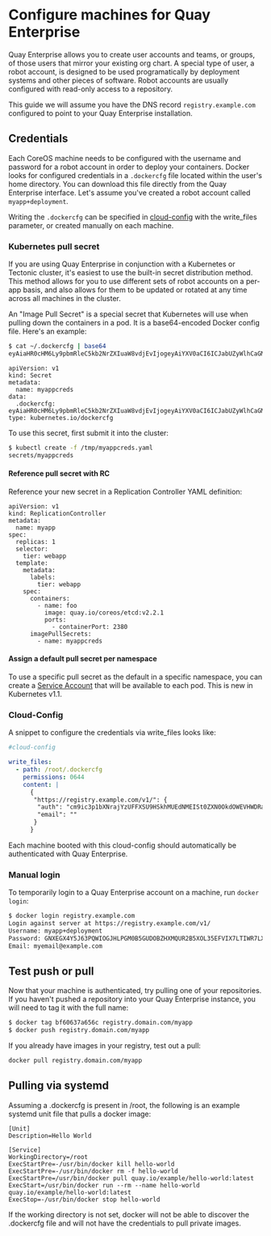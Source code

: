 # Configure machines for Quay Enterprise

Quay Enterprise allows you to create user accounts and teams, or groups, of those users that mirror your existing org chart. A special type of user, a robot account, is designed to be used programatically by deployment systems and other pieces of software. Robot accounts are usually configured with read-only access to a repository.

This guide we will assume you have the DNS record `registry.example.com` configured to point to your Quay Enterprise installation.

## Credentials

Each CoreOS machine needs to be configured with the username and password for a robot account in order to deploy your containers. Docker looks for configured credentials in a `.dockercfg` file located within the user's home directory. You can download this file directly from the Quay Enterprise interface. Let's assume you've created a robot account called `myapp+deployment`.

Writing the `.dockercfg` can be specified in [cloud-config](https://coreos.com/os/docs/latest/cloud-config.html) with the write_files parameter, or created manually on each machine.

### Kubernetes pull secret

If you are using Quay Enterprise in conjunction with a Kubernetes or Tectonic cluster, it's easiest to use the built-in secret distribution method. This method allows for you to use different sets of robot accounts on a per-app basis, and also allows for them to be updated or rotated at any time across all machines in the cluster.

An "Image Pull Secret" is a special secret that Kubernetes will use when pulling down the containers in a pod. It is a base64-encoded Docker config file. Here's an example:

```sh
$ cat ~/.dockercfg | base64
eyAiaHR0cHM6Ly9pbmRleC5kb2NrZXIuaW8vdjEvIjogeyAiYXV0aCI6ICJabUZyWlhCaGMzTjNiM0prTVRJSyIsICJlbWFpbCI6ICJqZG9lQGV4YW1wbGUuY29tIiB9IH0K
```

```
apiVersion: v1
kind: Secret
metadata:
  name: myappcreds
data:
  .dockercfg: eyAiaHR0cHM6Ly9pbmRleC5kb2NrZXIuaW8vdjEvIjogeyAiYXV0aCI6ICJabUZyWlhCaGMzTjNiM0prTVRJSyIsICJlbWFpbCI6ICJqZG9lQGV4YW1wbGUuY29tIiB9IH0K
type: kubernetes.io/dockercfg
```

To use this secret, first submit it into the cluster:

```sh
$ kubectl create -f /tmp/myappcreds.yaml
secrets/myappcreds
```

#### Reference pull secret with RC

Reference your new secret in a Replication Controller YAML definition:

```
apiVersion: v1
kind: ReplicationController
metadata:
  name: myapp
spec:
  replicas: 1
  selector:
    tier: webapp
  template:
    metadata:
      labels:
        tier: webapp
    spec:
      containers:
        - name: foo
          image: quay.io/coreos/etcd:v2.2.1
          ports:
            - containerPort: 2380
      imagePullSecrets:
        - name: myappcreds
```

#### Assign a default pull secret per namespace

To use a specific pull secret as the default in a specific namespace, you can create a [Service Account](http://kubernetes.io/docs/user-guide/service-accounts/) that will be available to each pod. This is new in Kubernetes v1.1.

### Cloud-Config

A snippet to configure the credentials via write_files looks like:

```yaml
#cloud-config

write_files:
  - path: /root/.dockercfg
    permissions: 0644
    content: |
      {
       "https://registry.example.com/v1/": {
        "auth": "cm9ic3p1bXNrajYzUFFXSU9HSkhMUEdNMEISt0ZXN0OkdOWEVHWDRaSFhNUVVSMkI1WE9MM1k1S1R1VET0I1RUZWSVg3TFRJV1I3TFhPMUI=",
        "email": ""
       }
      }
```

Each machine booted with this cloud-config should automatically be authenticated with Quay Enterprise.


### Manual login

To temporarily login to a Quay Enterprise account on a machine, run `docker login`:

```sh
$ docker login registry.example.com
Login against server at https://registry.example.com/v1/
Username: myapp+deployment
Password: GNXEGX4Y5J63PQWIOGJHLPGM0B5GUDOBZHXMQUR2B5XOL35EFVIX7LTIWR7LXO1B
Email: myemail@example.com
```

## Test push or pull

Now that your machine is authenticated, try pulling one of your repositories. If you haven't pushed a repository into your Quay Enterprise instance, you will need to tag it with the full name:

```sh
$ docker tag bf60637a656c registry.domain.com/myapp
$ docker push registry.domain.com/myapp
```

If you already have images in your registry, test out a pull:

```sh
docker pull registry.domain.com/myapp
```

## Pulling via systemd

Assuming a .dockercfg is present in /root, the following is an example systemd unit file that pulls a docker image:

```
[Unit]
Description=Hello World

[Service]
WorkingDirectory=/root
ExecStartPre=-/usr/bin/docker kill hello-world
ExecStartPre=-/usr/bin/docker rm -f hello-world
ExecStartPre=/usr/bin/docker pull quay.io/example/hello-world:latest
ExecStart=/usr/bin/docker run --rm --name hello-world quay.io/example/hello-world:latest
ExecStop=-/usr/bin/docker stop hello-world
```

If the working directory is not set, docker will not be able to discover the .dockercfg file and will not have the credentials to pull private images.
